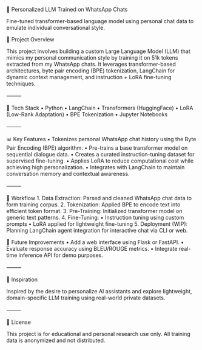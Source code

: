 🧠 Personalized LLM Trained on WhatsApp Chats

Fine-tuned transformer-based language model using personal chat data to emulate individual conversational style.

📌 Project Overview

This project involves building a custom Large Language Model (LLM) that mimics my personal communication style by training it on 51k tokens extracted from my WhatsApp chats. It leverages transformer-based architectures, byte pair encoding (BPE) tokenization, LangChain for dynamic context management, and instruction + LoRA fine-tuning techniques.

⸻

🔧 Tech Stack • Python • LangChain • Transformers (HuggingFace) • LoRA (Low-Rank Adaptation) • BPE Tokenization • Jupyter Notebooks

⸻

📊 Key Features • Tokenizes personal WhatsApp chat history using the Byte Pair Encoding (BPE) algorithm. • Pre-trains a base transformer model on sequential dialogue data. • Creates a curated instruction-tuning dataset for supervised fine-tuning. • Applies LoRA to reduce computational cost while achieving high personalization. • Integrates with LangChain to maintain conversation memory and contextual awareness.

⸻

🧪 Workflow 1. Data Extraction: Parsed and cleaned WhatsApp chat data to form training corpus. 2. Tokenization: Applied BPE to encode text into efficient token format. 3. Pre-Training: Initialized transformer model on generic text patterns. 4. Fine-Tuning: • Instruction tuning using custom prompts • LoRA applied for lightweight fine-tuning 5. Deployment (WIP): Planning LangChain agent integration for interactive chat via CLI or web.

🚀 Future Improvements • Add a web interface using Flask or FastAPI. • Evaluate response accuracy using BLEU/ROUGE metrics. • Integrate real-time inference API for demo purposes.

⸻

🧠 Inspiration

Inspired by the desire to personalize AI assistants and explore lightweight, domain-specific LLM training using real-world private datasets.

⸻

📜 License

This project is for educational and personal research use only. All training data is anonymized and not distributed.
